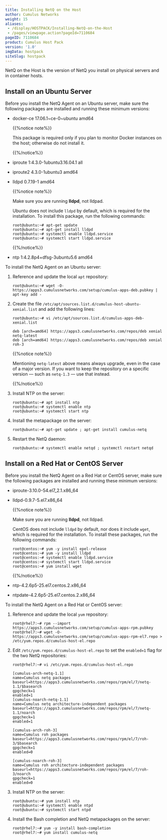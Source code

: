 ```yaml
---
title: Installing NetQ on the Host
author: Cumulus Networks
weight: 15
aliases:
 - /display/HOSTPACK/Installing-NetQ-on-the-Host
 - /pages/viewpage.action?pageId=7110684
pageID: 7110684
product: Cumulus Host Pack
version: '1.0'
imgData: hostpack
siteSlug: hostpack
---
```

NetQ on the Host is the version of NetQ you install on physical servers
and in container hosts.

## Install on an Ubuntu Server</span>

Before you install the NetQ Agent on an Ubuntu server, make sure the
following packages are installed and running these minimum versions:

  - docker-ce 17.06.1\~ce-0\~ubuntu amd64
    
    {{%notice note%}}
    
    This package is required only if you plan to monitor Docker
    instances on the host; otherwise do not install it.
    
    {{%/notice%}}

  - iproute 1:4.3.0-1ubuntu3.16.04.1 all

  - iproute2 4.3.0-1ubuntu3 amd64

  - lldpd 0.7.19-1 amd64
    
    {{%notice note%}}
    
    Make sure you are running **lldpd**, not lldpad.
    
    Ubuntu does not include `lldpd` by default, which is required for
    the installation. To install this package, run the following
    commands:
    
        root@ubuntu:~# apt-get update
        root@ubuntu:~# apt-get install lldpd
        root@ubuntu:~# systemctl enable lldpd.service
        root@ubuntu:~# systemctl start lldpd.service
    
    {{%/notice%}}

  - ntp 1:4.2.8p4+dfsg-3ubuntu5.6 amd64

To install the NetQ Agent on an Ubuntu server:

1.  Reference and update the local `apt` repository:
    
        root@ubuntu:~# wget -O- https://apps3.cumulusnetworks.com/setup/cumulus-apps-deb.pubkey | apt-key add -

2.  Create the file
    `/etc/apt/sources.list.d/cumulus-host-ubuntu-xenial.list` and add
    the following lines:
    
        root@ubuntu:~# vi /etc/apt/sources.list.d/cumulus-apps-deb-xenial.list
         
        deb [arch=amd64] https://apps3.cumulusnetworks.com/repos/deb xenial netq-latest
        deb [arch=amd64] https://apps3.cumulusnetworks.com/repos/deb xenial roh-3
    
    {{%notice note%}}
    
    Mentioning `netq-latest` above means always upgrade, even in the
    case of a major version. If you want to keep the repository on a
    specific version — such as `netq-1.3` — use that instead.
    
    {{%/notice%}}

3.  Install NTP on the server:
    
        root@ubuntu:~# apt install ntp
        root@ubuntu:~# systemctl enable ntp
        root@ubuntu:~# systemctl start ntp

4.  Install the metapackage on the server:
    
        root@ubuntu:~# apt-get update ; apt-get install cumulus-netq

5.  Restart the NetQ daemon:
    
        root@ubuntu:~# systemctl enable netqd ; systemctl restart netqd

## Install on a Red Hat or CentOS Server</span>

Before you install the NetQ Agent on a Red Hat or CentOS server, make
sure the following packages are installed and running these minimum
versions:

  - iproute-3.10.0-54.el7\_2.1.x86\_64

  - lldpd-0.9.7-5.el7.x86\_64
    
    {{%notice note%}}
    
    Make sure you are running **lldpd**, not lldpad.
    
    CentOS does not include `lldpd` by default, nor does it include
    `wget`, which is required for the installation. To install these
    packages, run the following commands:
    
        root@centos:~# yum -y install epel-release
        root@centos:~# yum -y install lldpd
        root@centos:~# systemctl enable lldpd.service
        root@centos:~# systemctl start lldpd.service
        root@centos:~# yum install wget
    
    {{%/notice%}}

  - ntp-4.2.6p5-25.el7.centos.2.x86\_64

  - ntpdate-4.2.6p5-25.el7.centos.2.x86\_64

To install the NetQ Agent on a Red Hat or CentOS server:

1.  Reference and update the local `yum` repository:
    
        root@rhel7:~# rpm --import https://apps3.cumulusnetworks.com/setup/cumulus-apps-rpm.pubkey
        root@rhel7:~# wget -O- https://apps3.cumulusnetworks.com/setup/cumulus-apps-rpm-el7.repo > /etc/yum.repos.d/cumulus-host-el.repo

2.  Edit `/etc/yum.repos.d/cumulus-host-el.repo` to set the `enabled=1`
    flag for the two NetQ repositories:
    
        root@rhel7:~# vi /etc/yum.repos.d/cumulus-host-el.repo
         
        [cumulus-arch-netq-1.1]
        name=Cumulus netq packages
        baseurl=https://apps3.cumulusnetworks.com/repos/rpm/el/7/netq-1.1/$basearch 
        gpgcheck=1
        enabled=1
        [cumulus-noarch-netq-1.1]
        name=Cumulus netq architecture-independent packages
        baseurl=https://apps3.cumulusnetworks.com/repos/rpm/el/7/netq-1.1/noarch
        gpgcheck=1
        enabled=1
         
        [cumulus-arch-roh-3]
        name=Cumulus roh packages
        baseurl=https://apps3.cumulusnetworks.com/repos/rpm/el/7/roh-3/$basearch 
        gpgcheck=1
        enabled=0
         
        [cumulus-noarch-roh-3]
        name=Cumulus roh architecture-independent packages
        baseurl=https://apps3.cumulusnetworks.com/repos/rpm/el/7/roh-3/noarch
        gpgcheck=1
        enabled=0

3.  Install NTP on the server:
    
        root@ubuntu:~# yum install ntp
        root@ubuntu:~# systemctl enable ntpd
        root@ubuntu:~# systemctl start ntpd

4.  Install the Bash completion and NetQ metapackages on the server:
    
        root@rhel7:~# yum -y install bash-completion
        root@rhel7:~# yum install cumulus-netq

<article id="html-search-results" class="ht-content" style="display: none;">

</article>

<footer id="ht-footer">

</footer>
